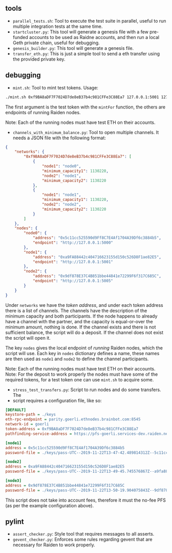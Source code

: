 tools
-----

- `parallel_tests.sh`: Tool to execute the test suite in parallel, useful to
  run multiple integration tests at the same time.
- `startcluster.py`: This tool will generate a genesis file with a few
  pre-funded accounts to be used as Raidne accounts, and then run a local
  Geth private chain, useful for debugging.
- `genesis_builder.py`: This tool will generate a genesis file.
- `transfer_eth.py`: This is just a simple tool to send a eth transfer using
  the provided private key.

debugging
---------

- `mint.sh`: Tool to mint test tokens. Usage:

```sh
./mint.sh 0xf9BA8aDF7F7024D7de8eB37b4c981CFFe3C88Ea7 127.0.0.1:5001 127.0.0.1:5002 127.0.0.1:5000
```

The first argument is the test token with the `mintFor` function, the others
are endpoints of running Raiden nodes.

Note: Each of the running nodes must have test ETH on their accounts.

- `channels_with_minimum_balance.py`: Tool to open multiple channels. It needs
  a JSON file with the following format:


```json
{
    "networks": {
        "0xf9BA8aDF7F7024D7de8eB37b4c981CFFe3C88Ea7": [
            {
                "node1": "node0",
                "minimum_capacity1": 1130220,
                "node2": "node1",
                "minimum_capacity2": 1130220
            },
            {
                "node1": "node1",
                "minimum_capacity1": 1130220,
                "node2": "node2",
                "minimum_capacity2": 1130220
            }
        ]
    },
    "nodes": {
        "node0": {
            "address": "0x5c11cc525590d9Ff8C7E4Af1704A39Df6c3884b5",
            "endpoint": "http://127.0.0.1:5000"
        },
        "node1": {
            "address": "0xa9FA88442c404716623155d150c526D8F1ae82E5",
            "endpoint": "http://127.0.0.1:5001"
        },
        "node2": {
            "address": "0x9df878E37C4B851bbe44841e72299F6f317C685C",
            "endpoint": "http://127.0.0.1:5005"
        }
    }
}
```

Under `networks` we have the *token address*, and under each token address
there is a list of channels. The channels have the description of the minimum
capacity and both participants. If the node happens to already have a channel
with the partner, and the capacity is equal-or-over the minimum amount, nothing
is done. If the channel exists and there is not sufficient balance, the script
will do a deposit. If the channel does not exist the script will open it.

The key `nodes` gives the local endpoint of *running* Raiden nodes, which the
script will use. Each key in `nodes` dictionary defines a name, these names are
then used as `node1` and `node2` to define the channel participants.

Note: Each of the running nodes must have test ETH on their accounts.
Note: For the deposit to work properly the nodes must have some of the required
tokens, for a test token one can use `mint.sh` to acquire some.

- `stress_test_transfers.py`: Script to run nodes and do some transfers. The
- script requires a configuration file, like so:

```ini
[DEFAULT]
keystore-path = ./keys
eth-rpc-endpoint = parity.goerli.ethnodes.brainbot.com:8545
network-id = goerli
token-address = 0xf9BA8aDF7F7024D7de8eB37b4c981CFFe3C88Ea7
pathfinding-service-address = https://pfs-goerli.services-dev.raiden.network 

[node1]
address = 0x5c11cc525590d9Ff8C7E4Af1704A39Df6c3884b5
password-file = ./keys/pass-UTC--2019-11-22T13-47-42.489814312Z--5c11cc525590d9ff8c7e4af1704a39df6c3884b5

[node2]
address = 0xa9FA88442c404716623155d150c526D8F1ae82E5
password-file = ./keys/pass-UTC--2019-11-22T13-49-45.745576867Z--a9fa88442c404716623155d150c526d8f1ae82e5

[node3]
address = 0x9df878E37C4B851bbe44841e72299F6f317C685C
password-file = ./keys/pass-UTC--2019-11-22T13-50-19.904075843Z--9df878e37c4b851bbe44841e72299f6f317c685c
```

This script does not take into account fees, therefore it must the no-fee PFS
(as per the example configuration above).

pylint
------

- `assert_checker.py`: Style tool that requires messages to all asserts.
- `gevent_checker.py`: Enforces some rules regarding gevent that are necessary
  for Raiden to work properly.
